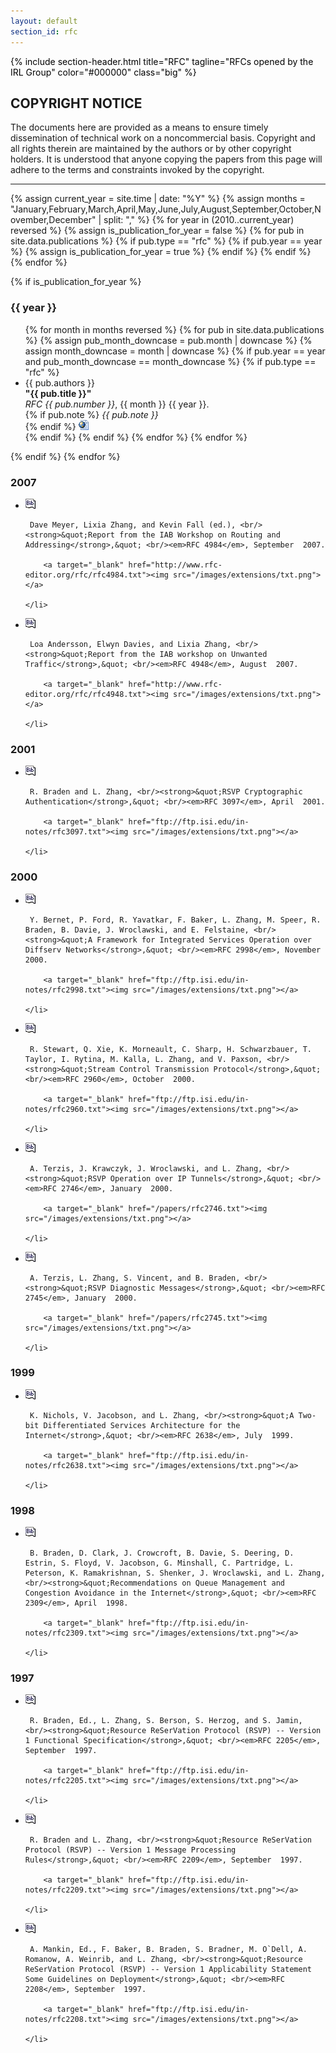 ```yaml
---
layout: default
section_id: rfc
---
```


<div class="full parallax" style="background-image: url(images/banner/banner.jpg); color: #000000;">
  <div class="row">
    <div class="large-12 columns">
      {% include section-header.html title="RFC" tagline="RFCs opened by the IRL Group" color="#000000" class="big" %}
    </div>
  </div>
  <div class="four spacing"></div>
</div>
<div id="frame_0" class="row"><h2>COPYRIGHT NOTICE</h2>

<p>The documents here are provided as a means to ensure timely dissemination of technical work on a noncommercial basis. Copyright and all rights therein are maintained by the authors or by other copyright holders. It is understood that anyone copying the papers from this page will adhere to the terms and constraints invoked by the copyright.</p>

<hr/>

</div>
<div class="row">

{% assign current_year = site.time | date: "%Y" %}
{% assign months = "January,February,March,April,May,June,July,August,September,October,November,December" | split: "," %}
{% for year in (2010..current_year) reversed %}
  {% assign is_publication_for_year = false %}
  {% for pub in site.data.publications %}
    {% if pub.type == "rfc" %}
      {% if pub.year == year %}
        {% assign is_publication_for_year = true %}
      {% endif %}
    {% endif %}
  {% endfor %}

  {% if is_publication_for_year %}
    <h3>{{ year }}</h3>
    <ul>
    {% for month in months reversed %}
      {% for pub in site.data.publications %}
        {% assign pub_month_downcase = pub.month | downcase %}
        {% assign month_downcase = month | downcase %}
        {% if pub.year == year and pub_month_downcase == month_downcase %}
          {% if pub.type == "rfc" %}
            <li>
              {{ pub.authors }}<br />
              <strong>"{{ pub.title }}"</strong><br />
              <em>RFC {{ pub.number }}</em>, {{ month }} {{ year }}.<br />
              {% if pub.note %}
                <em>{{ pub.note }}</em><br />
              {% endif %}
              <a href="https://www.rfc-editor.org/rfc/rfc{{ pub.number }}.html" target="_blank"><img src="images/extensions/html.png" alt="HTML" /></a>
            </li>
          {% endif %}
        {% endif %}
      {% endfor %}
    {% endfor %}
    </ul>
  {% endif %}
{% endfor %}

<h3>2007</h3>
<ul>


<li style="margin-top:14px">
    <a class="smoothbox_small" href="/bibwiki/bibtex?id=179" title="Dave Meyer, Lixia Zhang, and Kevin Fall (ed.), &lt;strong&gt;&amp;quot;Report from the IAB Workshop on Routing and Addressing&lt;/strong&gt;,&amp;quot; &lt;em&gt;RFC 4984&lt;/em&gt;, September  2007. "><img src="/images/extensions/bib.png" /></a>

     Dave Meyer, Lixia Zhang, and Kevin Fall (ed.), <br/><strong>&quot;Report from the IAB Workshop on Routing and Addressing</strong>,&quot; <br/><em>RFC 4984</em>, September  2007.

        <a target="_blank" href="http://www.rfc-editor.org/rfc/rfc4984.txt"><img src="/images/extensions/txt.png"></a>

    </li>



<li style="margin-top:14px">
    <a class="smoothbox_small" href="/bibwiki/bibtex?id=180" title="Loa Andersson, Elwyn Davies, and Lixia Zhang, &lt;strong&gt;&amp;quot;Report from the IAB workshop on Unwanted Traffic&lt;/strong&gt;,&amp;quot; &lt;em&gt;RFC 4948&lt;/em&gt;, August  2007. "><img src="/images/extensions/bib.png" /></a>

     Loa Andersson, Elwyn Davies, and Lixia Zhang, <br/><strong>&quot;Report from the IAB workshop on Unwanted Traffic</strong>,&quot; <br/><em>RFC 4948</em>, August  2007.

        <a target="_blank" href="http://www.rfc-editor.org/rfc/rfc4948.txt"><img src="/images/extensions/txt.png"></a>

    </li>

</ul><h3>2001</h3>
<ul>


<li style="margin-top:14px">
    <a class="smoothbox_small" href="/bibwiki/bibtex?id=45" title="R. Braden and L. Zhang, &lt;strong&gt;&amp;quot;RSVP Cryptographic Authentication&lt;/strong&gt;,&amp;quot; &lt;em&gt;RFC 3097&lt;/em&gt;, April  2001. "><img src="/images/extensions/bib.png" /></a>

     R. Braden and L. Zhang, <br/><strong>&quot;RSVP Cryptographic Authentication</strong>,&quot; <br/><em>RFC 3097</em>, April  2001.

        <a target="_blank" href="ftp://ftp.isi.edu/in-notes/rfc3097.txt"><img src="/images/extensions/txt.png"></a>

    </li>

</ul><h3>2000</h3>
<ul>


<li style="margin-top:14px">
    <a class="smoothbox_small" href="/bibwiki/bibtex?id=46" title="Y. Bernet, P. Ford, R. Yavatkar, F. Baker, L. Zhang, M. Speer, R. Braden, B. Davie, J. Wroclawski, and E. Felstaine, &lt;strong&gt;&amp;quot;A Framework for Integrated Services Operation over Diffserv Networks&lt;/strong&gt;,&amp;quot; &lt;em&gt;RFC 2998&lt;/em&gt;, November  2000. "><img src="/images/extensions/bib.png" /></a>

     Y. Bernet, P. Ford, R. Yavatkar, F. Baker, L. Zhang, M. Speer, R. Braden, B. Davie, J. Wroclawski, and E. Felstaine, <br/><strong>&quot;A Framework for Integrated Services Operation over Diffserv Networks</strong>,&quot; <br/><em>RFC 2998</em>, November  2000.

        <a target="_blank" href="ftp://ftp.isi.edu/in-notes/rfc2998.txt"><img src="/images/extensions/txt.png"></a>

    </li>



<li style="margin-top:14px">
    <a class="smoothbox_small" href="/bibwiki/bibtex?id=47" title="R. Stewart, Q. Xie, K. Morneault, C. Sharp, H. Schwarzbauer, T. Taylor, I. Rytina, M. Kalla, L. Zhang, and V. Paxson, &lt;strong&gt;&amp;quot;Stream Control Transmission Protocol&lt;/strong&gt;,&amp;quot; &lt;em&gt;RFC 2960&lt;/em&gt;, October  2000. "><img src="/images/extensions/bib.png" /></a>

     R. Stewart, Q. Xie, K. Morneault, C. Sharp, H. Schwarzbauer, T. Taylor, I. Rytina, M. Kalla, L. Zhang, and V. Paxson, <br/><strong>&quot;Stream Control Transmission Protocol</strong>,&quot; <br/><em>RFC 2960</em>, October  2000.

        <a target="_blank" href="ftp://ftp.isi.edu/in-notes/rfc2960.txt"><img src="/images/extensions/txt.png"></a>

    </li>



<li style="margin-top:14px">
    <a class="smoothbox_small" href="/bibwiki/bibtex?id=48" title="A. Terzis, J. Krawczyk, J. Wroclawski, and L. Zhang, &lt;strong&gt;&amp;quot;RSVP Operation over IP Tunnels&lt;/strong&gt;,&amp;quot; &lt;em&gt;RFC 2746&lt;/em&gt;, January  2000. "><img src="/images/extensions/bib.png" /></a>

     A. Terzis, J. Krawczyk, J. Wroclawski, and L. Zhang, <br/><strong>&quot;RSVP Operation over IP Tunnels</strong>,&quot; <br/><em>RFC 2746</em>, January  2000.

        <a target="_blank" href="/papers/rfc2746.txt"><img src="/images/extensions/txt.png"></a>

    </li>



<li style="margin-top:14px">
    <a class="smoothbox_small" href="/bibwiki/bibtex?id=49" title="A. Terzis, L. Zhang, S. Vincent, and B. Braden, &lt;strong&gt;&amp;quot;RSVP Diagnostic Messages&lt;/strong&gt;,&amp;quot; &lt;em&gt;RFC 2745&lt;/em&gt;, January  2000. "><img src="/images/extensions/bib.png" /></a>

     A. Terzis, L. Zhang, S. Vincent, and B. Braden, <br/><strong>&quot;RSVP Diagnostic Messages</strong>,&quot; <br/><em>RFC 2745</em>, January  2000.

        <a target="_blank" href="/papers/rfc2745.txt"><img src="/images/extensions/txt.png"></a>

    </li>

</ul><h3>1999</h3>
<ul>


<li style="margin-top:14px">
    <a class="smoothbox_small" href="/bibwiki/bibtex?id=50" title="K. Nichols, V. Jacobson, and L. Zhang, &lt;strong&gt;&amp;quot;A Two-bit Differentiated Services Architecture for the Internet&lt;/strong&gt;,&amp;quot; &lt;em&gt;RFC 2638&lt;/em&gt;, July  1999. "><img src="/images/extensions/bib.png" /></a>

     K. Nichols, V. Jacobson, and L. Zhang, <br/><strong>&quot;A Two-bit Differentiated Services Architecture for the Internet</strong>,&quot; <br/><em>RFC 2638</em>, July  1999.

        <a target="_blank" href="ftp://ftp.isi.edu/in-notes/rfc2638.txt"><img src="/images/extensions/txt.png"></a>

    </li>

</ul><h3>1998</h3>
<ul>


<li style="margin-top:14px">
    <a class="smoothbox_small" href="/bibwiki/bibtex?id=51" title="B. Braden, D. Clark, J. Crowcroft, B. Davie, S. Deering, D. Estrin, S. Floyd, V. Jacobson, G. Minshall, C. Partridge, L. Peterson, K. Ramakrishnan, S. Shenker, J. Wroclawski, and L. Zhang, &lt;strong&gt;&amp;quot;Recommendations on Queue Management and Congestion Avoidance in the Internet&lt;/strong&gt;,&amp;quot; &lt;em&gt;RFC 2309&lt;/em&gt;, April  1998. "><img src="/images/extensions/bib.png" /></a>

     B. Braden, D. Clark, J. Crowcroft, B. Davie, S. Deering, D. Estrin, S. Floyd, V. Jacobson, G. Minshall, C. Partridge, L. Peterson, K. Ramakrishnan, S. Shenker, J. Wroclawski, and L. Zhang, <br/><strong>&quot;Recommendations on Queue Management and Congestion Avoidance in the Internet</strong>,&quot; <br/><em>RFC 2309</em>, April  1998.

        <a target="_blank" href="ftp://ftp.isi.edu/in-notes/rfc2309.txt"><img src="/images/extensions/txt.png"></a>

    </li>

</ul><h3>1997</h3>
<ul>


<li style="margin-top:14px">
    <a class="smoothbox_small" href="/bibwiki/bibtex?id=44" title="R. Braden, Ed., L. Zhang, S. Berson, S. Herzog, and S. Jamin, &lt;strong&gt;&amp;quot;Resource ReSerVation Protocol (RSVP) -- Version 1 Functional Specification&lt;/strong&gt;,&amp;quot; &lt;em&gt;RFC 2205&lt;/em&gt;, September  1997. "><img src="/images/extensions/bib.png" /></a>

     R. Braden, Ed., L. Zhang, S. Berson, S. Herzog, and S. Jamin, <br/><strong>&quot;Resource ReSerVation Protocol (RSVP) -- Version 1 Functional Specification</strong>,&quot; <br/><em>RFC 2205</em>, September  1997.

        <a target="_blank" href="ftp://ftp.isi.edu/in-notes/rfc2205.txt"><img src="/images/extensions/txt.png"></a>

    </li>



<li style="margin-top:14px">
    <a class="smoothbox_small" href="/bibwiki/bibtex?id=52" title="R. Braden and L. Zhang, &lt;strong&gt;&amp;quot;Resource ReSerVation Protocol (RSVP) -- Version 1 Message Processing Rules&lt;/strong&gt;,&amp;quot; &lt;em&gt;RFC 2209&lt;/em&gt;, September  1997. "><img src="/images/extensions/bib.png" /></a>

     R. Braden and L. Zhang, <br/><strong>&quot;Resource ReSerVation Protocol (RSVP) -- Version 1 Message Processing Rules</strong>,&quot; <br/><em>RFC 2209</em>, September  1997.

        <a target="_blank" href="ftp://ftp.isi.edu/in-notes/rfc2209.txt"><img src="/images/extensions/txt.png"></a>

    </li>



<li style="margin-top:14px">
    <a class="smoothbox_small" href="/bibwiki/bibtex?id=53" title="A. Mankin, Ed., F. Baker, B. Braden, S. Bradner, M. O`Dell, A. Romanow, A. Weinrib, and L. Zhang, &lt;strong&gt;&amp;quot;Resource ReSerVation Protocol (RSVP) -- Version 1 Applicability Statement Some Guidelines on Deployment&lt;/strong&gt;,&amp;quot; &lt;em&gt;RFC 2208&lt;/em&gt;, September  1997. "><img src="/images/extensions/bib.png" /></a>

     A. Mankin, Ed., F. Baker, B. Braden, S. Bradner, M. O`Dell, A. Romanow, A. Weinrib, and L. Zhang, <br/><strong>&quot;Resource ReSerVation Protocol (RSVP) -- Version 1 Applicability Statement Some Guidelines on Deployment</strong>,&quot; <br/><em>RFC 2208</em>, September  1997.

        <a target="_blank" href="ftp://ftp.isi.edu/in-notes/rfc2208.txt"><img src="/images/extensions/txt.png"></a>

    </li>
</ul>
</div>